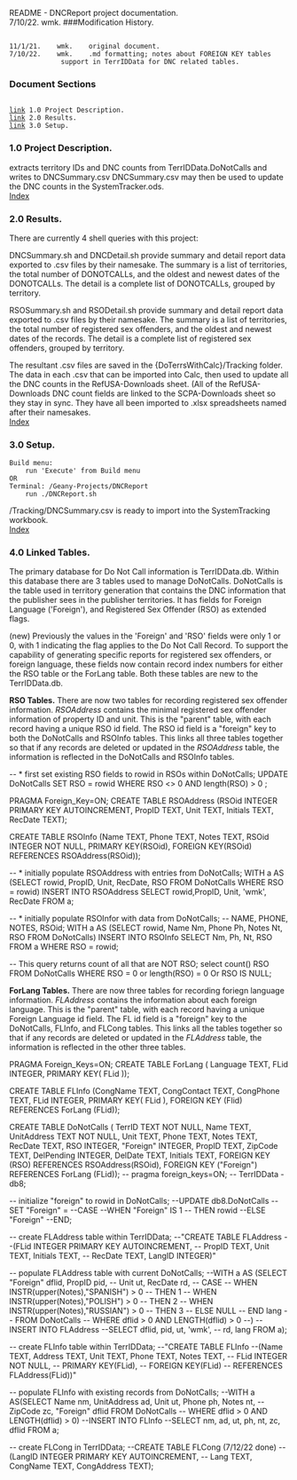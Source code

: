 README - DNCReport project documentation.<br>
	7/10/22.	wmk.
###Modification History.
<pre><code>
11/1/21.	wmk.	original document.
7/10/22.	wmk.	.md formatting; notes about FOREIGN KEY tables
			 support in TerrIDData for DNC related tables.
</code></pre>
<h3 id="IX">Document Sections</h3>
<pre><code>
<a href="#1.0">link</a> 1.0 Project Description.
<a href="#2.0">link</a> 2.0 Results.
<a href="#3.0">link</a> 3.0 Setup.
</code></pre>
<h3 id="1/0">1.0 Project Description.</h3>
extracts territory IDs and DNC counts from TerrIDData.DoNotCalls
and writes to DNCSummary.csv
DNCSummary.csv may then be used to update the DNC counts in 
the SystemTracker.ods.<br><a href="#IX">Index</a>
<h3 id="2.0">2.0 Results.</h3>
There are currently 4 shell queries with this project:

DNCSummary.sh and DNCDetail.sh provide summary and detail report data exported
to .csv files by their namesake. The summary is a list of territories, the total
number of DONOTCALLs, and the oldest and newest dates of the DONOTCALLs. The detail
is a complete list of DONOTCALLs, grouped by territory.

RSOSummary.sh and RSODetail.sh provide summary and detail report data exported
to .csv files by their namesake. The summary is a list of territories, the
total number of registered sex offenders, and the oldest and newest dates of
the records. The detail is a complete list of registered sex offenders, grouped
by territory.

The resultant .csv files are saved in the {DoTerrsWithCalc}/Tracking folder.
The data in each .csv that can be imported into Calc, then
used to update all the DNC counts in the RefUSA-Downloads sheet. (All of
the RefUSA-Downloads DNC count fields are linked to the SCPA-Downloads
sheet so they stay in sync. They have all been imported to .xlsx spreadsheets
named after their namesakes.<br><a href="#IX">Index</a>
<h3 id="3.0">3.0 Setup.</h3>
<pre><code>Build menu:
	run 'Execute' from Build menu
OR
Terminal: /Geany-Projects/DNCReport
	run ./DNCReport.sh
</code></pre>
/Tracking/DNCSummary.csv is ready to import into the SystemTracking workbook.
<br><a href="#IX">Index</a>
<h3 id="4.0">4.0 Linked Tables.</h3>
The primary database for Do Not Call information is TerrIDData.db. Within this
database there are 3 tables used to manage DoNotCalls. DoNotCalls is the table
used in territory generation that contains the DNC information that the
publisher sees in the publisher territories. It has fields for Foreign Language
('Foreign'), and Registered Sex Offender (RSO) as extended flags.

(new) Previously the values in the 'Foreign' and 'RSO' fields were only 1 or 0,
with 1 indicating the flag applies to the Do Not Call Record. To support the
capability of generating specific reports for registered sex offenders, or
foreign language, these fields now contain record index numbers for either
the RSO table or the ForLang table. Both these tables are new to the TerrIDData.db.

**RSO Tables.**
There are now two tables for recording registered sex offender information. *RSOAddress*
contains the minimal registered sex offender information of property ID and unit. This
is the "parent" table, with each record having a unique RSO id field. The RSO id field
is a "foreign" key to both the DoNotCalls and RSOInfo tables. This links all three tables
together so that if any records are deleted or updated in the *RSOAddress* table, the
information is reflected in the DoNotCalls and RSOInfo tables.

-- * first set existing RSO fields to rowid in RSOs within DoNotCalls;
UPDATE DoNotCalls
 SET RSO = rowid
WHERE RSO <> 0
 AND length(RSO) > 0
;

PRAGMA Foreign_Key=ON;
CREATE TABLE RSOAddress
(RSOid INTEGER PRIMARY KEY AUTOINCREMENT,
 PropID TEXT, Unit TEXT, Initials TEXT,
 RecDate TEXT);

CREATE TABLE RSOInfo
(Name TEXT, Phone TEXT, Notes TEXT,
 RSOid INTEGER NOT NULL,
 PRIMARY KEY(RSOid),
 FOREIGN KEY(RSOid)
  REFERENCES RSOAddress(RSOid));

-- * initially populate RSOAddress with entries from DoNotCalls;
WITH a AS (SELECT rowid, PropID, Unit, RecDate,
RSO
  FROM DoNotCalls WHERE RSO = rowid)
INSERT INTO RSOAddress
SELECT rowid,PropID, Unit, 'wmk', RecDate
FROM a;

-- * initially populate RSOInfor with data from DoNotCalls;
-- NAME, PHONE, NOTES, RSOid;
WITH a AS (SELECT rowid, Name Nm, Phone Ph, Notes Nt,
 RSO FROM DoNotCalls)
INSERT INTO RSOInfo
SELECT Nm, Ph, Nt, RSO
FROM a
 WHERE RSO = rowid;


-- This query returns count of all that are NOT RSO;
select count() RSO FROM DoNotCalls
WHERE RSO = 0
  or length(RSO) = 0
  Or RSO IS NULL;

**ForLang Tables.**
There are now three tables for recording foriegn language information. *FLAddress*
contains the information about each foreign language. This
is the "parent" table, with each record having a unique Foreign Language id field. 
The FL id field
is a "foreign" key to the DoNotCalls, FLInfo, and FLCong tables. This links all
the tables
together so that if any records are deleted or updated in the *FLAddress* table, the
information is reflected in the other three tables.

PRAGMA Foreign_Keys=ON;
CREATE TABLE ForLang
(
Language TEXT, FLid INTEGER,
 PRIMARY KEY( FLid ));

CREATE TABLE FLInfo
(CongName TEXT, CongContact TEXT, CongPhone TEXT,
 FLid INTEGER,
 PRIMARY KEY( FLid ),
 FOREIGN KEY (Flid)
  REFERENCES ForLang (FLid));

CREATE TABLE DoNotCalls
( TerrID TEXT NOT NULL, Name TEXT, UnitAddress TEXT NOT NULL, Unit TEXT,
 Phone TEXT, Notes TEXT, RecDate TEXT, RSO INTEGER, "Foreign" INTEGER,
 PropID TEXT, ZipCode TEXT, DelPending INTEGER, DelDate TEXT, Initials TEXT,
 FOREIGN KEY (RSO)
  REFERENCES RSOAddress(RSOid),
 FOREIGN KEY ("Foreign")
  REFERENCES ForLang (FLid));
-- pragma foreign_keys=ON;
-- TerrIDData - db8;

-- initialize "foreign" to rowid in DoNotCalls;
--UPDATE db8.DoNotCalls
--SET "Foreign" = 
--CASE 
--WHEN "Foreign" IS 1
-- THEN rowid
--ELSE "Foreign"
--END;

-- create FLAddress table within TerrIDData;
--"CREATE TABLE FLAddress
--(FLid INTEGER PRIMARY KEY AUTOINCREMENT,
-- PropID TEXT, Unit TEXT, Initials TEXT,
-- RecDate TEXT, LangID INTEGER)"

-- populate FLAddress table with current DoNotCalls;
--WITH a AS (SELECT "Foreign" dflid, PropID pid,
-- Unit ut, RecDate rd,
-- CASE
-- WHEN INSTR(upper(Notes),"SPANISH") > 0
--  THEN 1
-- WHEN INSTR(upper(Notes),"POLISH") > 0
--  THEN 2
-- WHEN INSTR(upper(Notes),"RUSSIAN") > 0
--  THEN 3
-- ELSE NULL
-- END lang
-- FROM DoNotCalls
-- WHERE dflid > 0 AND LENGTH(dflid) > 0
--)
--INSERT INTO FLAddress
--SELECT dflid, pid, ut, 'wmk',
-- rd, lang FROM a);

-- create FLInfo table within TerrIDData;
--"CREATE TABLE FLInfo
--(Name TEXT, Address TEXT, Unit TEXT, Phone TEXT, Notes TEXT,
-- FLid INTEGER NOT NULL,
-- PRIMARY KEY(FLid),
-- FOREIGN KEY(FLid)
--  REFERENCES FLAddress(FLid))"

-- populate FLInfo with existing records from DoNotCalls;
--WITH a AS(SELECT Name nm, UnitAddress ad, Unit ut, Phone ph, Notes nt,
--  ZipCode zc, "Foreign" dflid FROM DoNotCalls
-- WHERE dflid > 0 AND LENGTH(dflid) > 0)
--INSERT INTO FLInfo
--SELECT nm, ad, ut, ph, nt, zc, dflid FROM a;

-- create FLCong in TerrIDData;
--CREATE TABLE FLCong (7/12/22 done)
--(LangID INTEGER PRIMARY KEY AUTOINCREMENT,
-- Lang TEXT, CongName TEXT, CongAddress TEXT);


